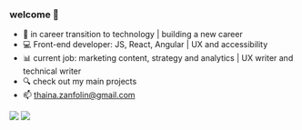### welcome 👋

<!--
**thainazanfolin/ThainaZanfolin** is a ✨ _special_ ✨ repository because its `README.md` (this file) appears on your GitHub profile.

Here are some ideas to get you started:
-->
- 🔄 in career transition to technology | building a new career
- 💻 Front-end developer: JS, React, Angular | UX and accessibility 
- 📊 current job: marketing content, strategy and analytics | UX writer and technical writer 
- 🔍 check out my main projects
- 📫 thaina.zanfolin@gmail.com 

<!--
<div>
<a href="https://github.com/thainazanfolin">
<img height="160em" src="https://github-readme-stats.vercel.app/api/top-langs/?username=thainazanfolin&layout=compact&langs_count=7&theme=dracula"/>
<img height="160em" src="https://github-readme-stats.vercel.app/api?username=thainazanfolin&show_icons=true&theme=dracula&include_all_commits=true&count_private=true"/>
</div>
-->

<div>
<a href = "mailto:contato@thaina.zanfolin@gmail.com"><img src="https://img.shields.io/badge/Gmail-D14836?style=for-the-badge&logo=gmail&logoColor=white" target="_blank"></a>
<a href="https://www.linkedin.com/in/thaina-zanfolin" target="_blank"><img src="https://img.shields.io/badge/-LinkedIn-%230077B5?style=for-the-badge&logo=linkedin&logoColor=white" target="_blank"></a>   
</div>
